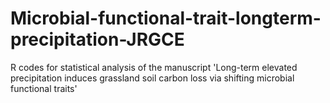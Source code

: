 # Microbial-functional-trait-longterm-precipitation-JRGCE
R codes for statistical analysis of the manuscript 'Long-term elevated precipitation induces grassland soil carbon loss via shifting microbial functional traits'
